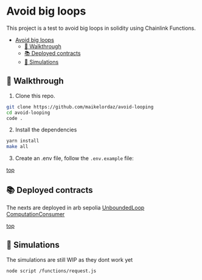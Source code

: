 # Avoid big loops
This project is a test to avoid big loops in solidity using Chainlink Functions. <br/>

- [Avoid big loops](#avoid-big-loops)
  - [:rocket: Walkthrough](#rocket-walkthrough)
  - [:books: Deployed contracts](#books-deployed-contracts)
  - [:dart: Simulations](#dart-simulations)

## :rocket: Walkthrough 

1. Clone this repo.
```bash
git clone https://github.com/maikelordaz/avoid-looping
cd avoid-looping
code .
```
2. Install the dependencies
```bash
yarn install
make all
```

3. Create an .env file, follow the `.env.example` file: 

[top](#avoid-big-loops)

## :books: Deployed contracts

The nexts are deployed in arb sepolia
[UnboundedLoop](https://sepolia.arbiscan.io/address/0x1c013307389e8ab246bbe53f743e58bb3d40a627)
[ComputationConsumer](https://sepolia.arbiscan.io/address/0x3cc54c633c8ba2cb768599236231b707ad2550d9)

[top](#avoid-big-loops)

## :dart: Simulations

The simulations are still WIP as they dont work yet

```bash
node script /functions/request.js
```

